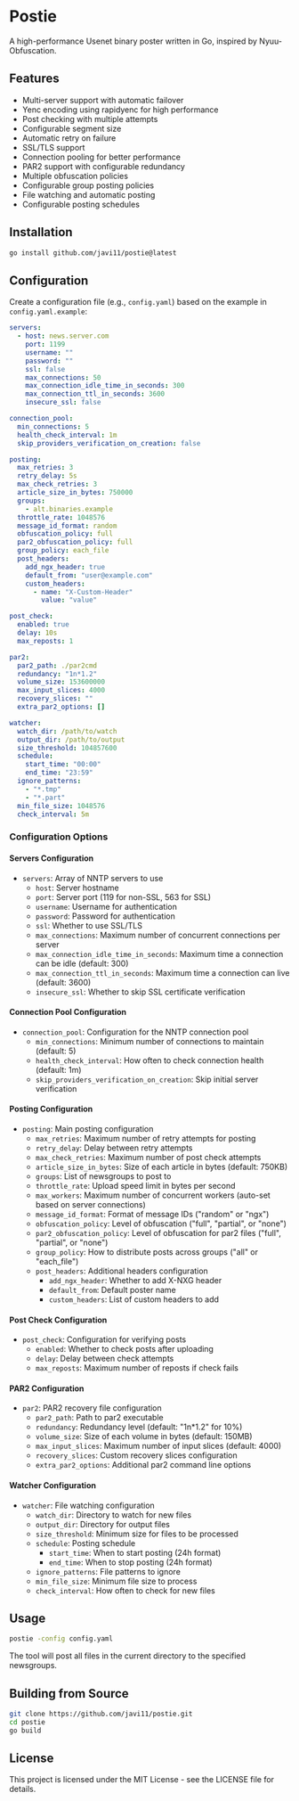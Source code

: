 # Postie

A high-performance Usenet binary poster written in Go, inspired by Nyuu-Obfuscation.

## Features

- Multi-server support with automatic failover
- Yenc encoding using rapidyenc for high performance
- Post checking with multiple attempts
- Configurable segment size
- Automatic retry on failure
- SSL/TLS support
- Connection pooling for better performance
- PAR2 support with configurable redundancy
- Multiple obfuscation policies
- Configurable group posting policies
- File watching and automatic posting
- Configurable posting schedules

## Installation

```bash
go install github.com/javi11/postie@latest
```

## Configuration

Create a configuration file (e.g., `config.yaml`) based on the example in `config.yaml.example`:

```yaml
servers:
  - host: news.server.com
    port: 1199
    username: ""
    password: ""
    ssl: false
    max_connections: 50
    max_connection_idle_time_in_seconds: 300
    max_connection_ttl_in_seconds: 3600
    insecure_ssl: false

connection_pool:
  min_connections: 5
  health_check_interval: 1m
  skip_providers_verification_on_creation: false

posting:
  max_retries: 3
  retry_delay: 5s
  max_check_retries: 3
  article_size_in_bytes: 750000
  groups:
    - alt.binaries.example
  throttle_rate: 1048576
  message_id_format: random
  obfuscation_policy: full
  par2_obfuscation_policy: full
  group_policy: each_file
  post_headers:
    add_ngx_header: true
    default_from: "user@example.com"
    custom_headers:
      - name: "X-Custom-Header"
        value: "value"

post_check:
  enabled: true
  delay: 10s
  max_reposts: 1

par2:
  par2_path: ./par2cmd
  redundancy: "1n*1.2"
  volume_size: 153600000
  max_input_slices: 4000
  recovery_slices: ""
  extra_par2_options: []

watcher:
  watch_dir: /path/to/watch
  output_dir: /path/to/output
  size_threshold: 104857600
  schedule:
    start_time: "00:00"
    end_time: "23:59"
  ignore_patterns:
    - "*.tmp"
    - "*.part"
  min_file_size: 1048576
  check_interval: 5m
```

### Configuration Options

#### Servers Configuration

- `servers`: Array of NNTP servers to use
  - `host`: Server hostname
  - `port`: Server port (119 for non-SSL, 563 for SSL)
  - `username`: Username for authentication
  - `password`: Password for authentication
  - `ssl`: Whether to use SSL/TLS
  - `max_connections`: Maximum number of concurrent connections per server
  - `max_connection_idle_time_in_seconds`: Maximum time a connection can be idle (default: 300)
  - `max_connection_ttl_in_seconds`: Maximum time a connection can live (default: 3600)
  - `insecure_ssl`: Whether to skip SSL certificate verification

#### Connection Pool Configuration

- `connection_pool`: Configuration for the NNTP connection pool
  - `min_connections`: Minimum number of connections to maintain (default: 5)
  - `health_check_interval`: How often to check connection health (default: 1m)
  - `skip_providers_verification_on_creation`: Skip initial server verification

#### Posting Configuration

- `posting`: Main posting configuration
  - `max_retries`: Maximum number of retry attempts for posting
  - `retry_delay`: Delay between retry attempts
  - `max_check_retries`: Maximum number of post check attempts
  - `article_size_in_bytes`: Size of each article in bytes (default: 750KB)
  - `groups`: List of newsgroups to post to
  - `throttle_rate`: Upload speed limit in bytes per second
  - `max_workers`: Maximum number of concurrent workers (auto-set based on server connections)
  - `message_id_format`: Format of message IDs ("random" or "ngx")
  - `obfuscation_policy`: Level of obfuscation ("full", "partial", or "none")
  - `par2_obfuscation_policy`: Level of obfuscation for par2 files ("full", "partial", or "none")
  - `group_policy`: How to distribute posts across groups ("all" or "each_file")
  - `post_headers`: Additional headers configuration
    - `add_ngx_header`: Whether to add X-NXG header
    - `default_from`: Default poster name
    - `custom_headers`: List of custom headers to add

#### Post Check Configuration

- `post_check`: Configuration for verifying posts
  - `enabled`: Whether to check posts after uploading
  - `delay`: Delay between check attempts
  - `max_reposts`: Maximum number of reposts if check fails

#### PAR2 Configuration

- `par2`: PAR2 recovery file configuration
  - `par2_path`: Path to par2 executable
  - `redundancy`: Redundancy level (default: "1n\*1.2" for 10%)
  - `volume_size`: Size of each volume in bytes (default: 150MB)
  - `max_input_slices`: Maximum number of input slices (default: 4000)
  - `recovery_slices`: Custom recovery slices configuration
  - `extra_par2_options`: Additional par2 command line options

#### Watcher Configuration

- `watcher`: File watching configuration
  - `watch_dir`: Directory to watch for new files
  - `output_dir`: Directory for output files
  - `size_threshold`: Minimum size for files to be processed
  - `schedule`: Posting schedule
    - `start_time`: When to start posting (24h format)
    - `end_time`: When to stop posting (24h format)
  - `ignore_patterns`: File patterns to ignore
  - `min_file_size`: Minimum file size to process
  - `check_interval`: How often to check for new files

## Usage

```bash
postie -config config.yaml
```

The tool will post all files in the current directory to the specified newsgroups.

## Building from Source

```bash
git clone https://github.com/javi11/postie.git
cd postie
go build
```

## License

This project is licensed under the MIT License - see the LICENSE file for details.
